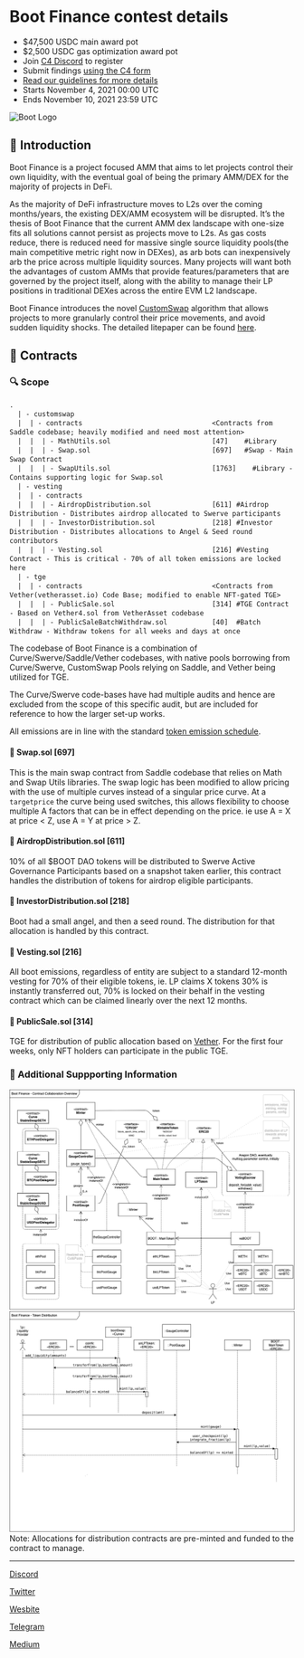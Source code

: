 # Boot Finance contest details
- $47,500 USDC main award pot
- $2,500 USDC gas optimization award pot
- Join [C4 Discord](https://discord.gg/code4rena) to register
- Submit findings [using the C4 form](https://code423n4.com/2021-11-boot-finance-contest/submit)
- [Read our guidelines for more details](https://docs.code4rena.com/roles/wardens)
- Starts November 4, 2021 00:00 UTC
- Ends November 10, 2021 23:59 UTC

![Boot Logo](https://boot.finance/img/Boot-Logo-Horizontal-Blue.png)

## 👢 Introduction

Boot Finance is a project focused AMM that aims to let projects control their own liquidity, with the eventual goal of being the primary AMM/DEX for the majority of projects in DeFi.

As the majority of DeFi infrastructure moves to L2s over the coming months/years, the existing DEX/AMM ecosystem will be disrupted.
It’s the thesis of Boot Finance that the current AMM dex landscape with one-size fits all solutions cannot persist as projects move to L2s. As gas costs reduce, there is reduced need for massive single source liquidity pools(the main competitive metric right now in DEXes), as arb bots can inexpensively arb the price across multiple liquidity sources. Many projects will want both the advantages of custom AMMs that provide features/parameters that are governed by the project itself, along with the ability to manage their LP positions in traditional DEXes across the entire EVM L2 landscape.

Boot Finance introduces the novel [CustomSwap](https://blog.boot.finance/customswap-by-boot-finance-1336f6d63cbd) algorithm that allows projects to more granularly control their price movements, and avoid sudden liquidity shocks. The detailed litepaper can be found [here](https://www.slideshare.net/sabretooth1/boot-finance-litepaper-v053pdf).

## 📄 Contracts
### 🔍 Scope
```
.
  | - customswap
  |  | - contracts                                <Contracts from Saddle codebase; heavily modified and need most attention>                
  |  |  | - MathUtils.sol                         [47]    #Library
  |  |  | - Swap.sol                              [697]	  #Swap - Main Swap Contract
  |  |  | - SwapUtils.sol                         [1763]	#Library - Contains supporting logic for Swap.sol
  | - vesting
  |  | - contracts
  |  |  | - AirdropDistribution.sol               [611]	#Airdrop Distribution - Distributes airdrop allocated to Swerve participants
  |  |  | - InvestorDistribution.sol              [218]	#Investor Distribution - Distributes allocations to Angel & Seed round contributors
  |  |  | - Vesting.sol                           [216]	#Vesting Contract - This is critical - 70% of all token emissions are locked here
  | - tge
  |  | - contracts                                <Contracts from Vether(vetherasset.io) Code Base; modified to enable NFT-gated TGE>
  |  |  | - PublicSale.sol                        [314]	#TGE Contract - Based on Vether4.sol from VetherAsset codebase
  |  |  | - PublicSaleBatchWithdraw.sol           [40]	#Batch Withdraw - Withdraw tokens for all weeks and days at once
```
The codebase of Boot Finance is a combination of Curve/Swerve/Saddle/Vether codebases, with native pools borrowing from Curve/Swerve, CustomSwap Pools relying on Saddle, and Vether being utilized for TGE.

The Curve/Swerve code-bases have had multiple audits and hence are excluded from the scope of this specific audit, but are included for reference to how the larger set-up works.

All emissions are in line with the standard [token emission schedule](https://docs.google.com/spreadsheets/d/16aZznOquMsZnx1nz31RQQ6gtMfxiiSuSrVDA19srbBs/edit#gid=1421541501).

#### 📄 Swap.sol [697]
This is the main swap contract from Saddle codebase that relies on Math and Swap Utils libraries. The swap logic has been modified to allow pricing with the use of multiple curves instead of a singular price curve. At a `targetprice` the curve being used switches, this allows flexibility to choose multiple A factors that can be in effect depending on the price. ie use A = X at price < Z, use A = Y at price > Z.

#### 📄 AirdropDistribution.sol [611]
10% of all $BOOT DAO tokens will be distributed to Swerve Active Governance Participants based on a snapshot taken earlier, this contract handles the distribution of tokens for airdrop eligible participants.

#### 📄 InvestorDistribution.sol [218]
Boot had a small angel, and then a seed round. The distribution for that allocation is handled by this contract.

#### 📄 Vesting.sol [216]
All boot emissions, regardless of entity are subject to a standard 12-month vesting for 70% of their eligible tokens, ie. LP claims X tokens 30% is instantly transferred out, 70% is locked on their behalf in the vesting contract which can be claimed linearly over the next 12 months.

#### 📄 PublicSale.sol [314]
TGE for distribution of public allocation based on [Vether](https://www.vetherasset.io). For the first four weeks, only NFT holders can participate in the public TGE.

### 📎 Additional Suppporting Information
![Overview of Core Contracts](core-contracts/diagrams/Overview.png)
![Overview of Token Distribution](core-contracts/diagrams/TokenDistribution.png)
Note: Allocations for distribution contracts are pre-minted and funded to the contract to manage.

---


[Discord](https://discord.gg/hNnvEq3U)

[Twitter](https://twitter.com/bootfinance)

[Wesbite](https://boot.finance)

[Telegram](https://t.me/bootfinance)

[Medium](https://blog.boot.finance/)
